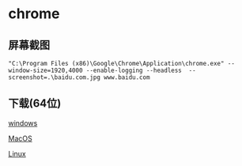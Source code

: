# chrome

## 屏幕截图

`"C:\Program Files (x86)\Google\Chrome\Application\chrome.exe" --window-size=1920,4000 --enable-logging --headless  --screenshot=.\baidu.com.jpg www.baidu.com `

## 下载(64位)

[windows](https://www.chromedownloads.net/chrome64win-stable/list_2_1.html)

[MacOS](https://www.chromedownloads.net/chrome64osx-stable/)

[Linux](https://www.chromedownloads.net/chrome64linux-stable/)

